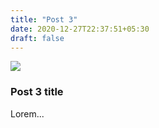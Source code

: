 ```yaml
---
title: "Post 3"
date: 2020-12-27T22:37:51+05:30
draft: false
---
```

![](https://images.unsplash.com/photo-1516638022313-53fa45a84c7f?ixid=MXwxMjA3fDB8MHxwaG90by1wYWdlfHx8fGVufDB8fHw%3D&ixlib=rb-1.2.1&auto=format&fit=crop&w=1050&q=80)
### Post 3 title
Lorem...
